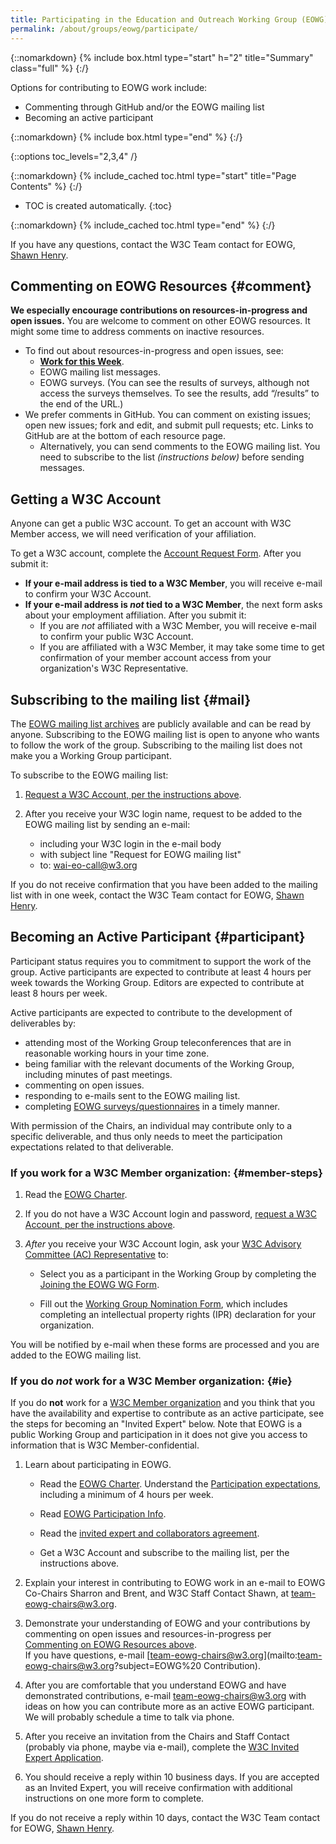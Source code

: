 ```yaml
---
title: Participating in the Education and Outreach Working Group (EOWG)
permalink: /about/groups/eowg/participate/
---
```


{::nomarkdown}
{% include box.html type="start" h="2" title="Summary" class="full" %}
{:/}

Options for contributing to EOWG work include:

-   Commenting through GitHub and/or the EOWG mailing list
-   Becoming an active participant

{::nomarkdown}
{% include box.html type="end" %}
{:/}

{::options toc_levels="2,3,4" /}

{::nomarkdown}
{% include_cached toc.html type="start" title="Page Contents" %}
{:/}

-   TOC is created automatically.
{:toc}

{::nomarkdown}
{% include_cached toc.html type="end" %}
{:/}

If you have any questions, contact the W3C Team contact for EOWG, [Shawn Henry](https://www.w3.org/People/Shawn/).

## Commenting on EOWG Resources {#comment}

**We especially encourage contributions on resources-in-progress and open issues.** You are welcome to comment on other EOWG resources. It might some time to address comments on inactive resources.
- To find out about resources-in-progress and open issues, see:
   -  **[Work for this Week]( https://www.w3.org/WAI/EO/wiki/EOWG_Meetings#Work_for_this_week)**.
   - EOWG mailing list messages.
   - EOWG surveys. (You can see the results of surveys, although not access the surveys themselves. To see the results, add “/results” to the end of the URL.)
- We prefer comments in GitHub. You can comment on existing issues; open new issues; fork and edit, and submit pull requests; etc. Links to GitHub are at the bottom of each resource page.
   - Alternatively, you can send comments to the EOWG mailing list. You need to subscribe to the list _(instructions below)_ before sending messages.

## Getting a W3C Account

Anyone can get a public W3C account. To get an account with W3C Member access, we will need verification of your affiliation.

To get a W3C account, complete the [Account Request Form]( https://www.w3.org/accounts/request). After you submit it: 
- **If your e-mail address is tied to a W3C Member**, you will receive e-mail to confirm your W3C Account.
- **If your e-mail address is _not_ tied to a W3C Member**, the next form asks about your employment affiliation. After you submit it:
   - If you are _not_ affiliated with a W3C Member, you will receive e-mail to confirm your public W3C Account.
   - If you are affiliated with a W3C Member, it may take some time to get confirmation of your member account access from your organization's W3C Representative.

## Subscribing to the mailing list {#mail}

The [EOWG mailing list archives](http://lists.w3.org/Archives/Public/w3c-wai-eo/) are publicly available and can be read by anyone. Subscribing to the EOWG mailing list is open to anyone who wants to follow the work of the group. Subscribing to the mailing list does not make you a Working Group participant.

To subscribe to the EOWG mailing list:

1.  [Request a W3C Account, per the instructions above](#getting-a-w3c-account).

2.  After you receive your W3C login name, request to be added to the EOWG mailing list by sending an e-mail:
    -   including your W3C login in the e-mail body
    -   with subject line "Request for EOWG mailing list"
    -   to: [wai-eo-call@w3.org](mailto:wai-eo-call@w3.org?subject=Request%20for%20EOWG%20mailing%20list&body=W3C%20login%3A%20%5B...put%20yours%20here...%5D)

If you do not receive confirmation that you have been added to the mailing list with in one week, contact the W3C Team contact for EOWG, [Shawn Henry](https://www.w3.org/people/shawn/).

## Becoming an Active Participant {#participant}

Participant status requires you to commitment to support the work of the group. Active participants are expected to contribute at least 4 hours per week towards the Working Group. Editors are expected to contribute at least 8 hours per week.

Active participants are expected to contribute to the development of deliverables by:
-   attending most of the Working Group teleconferences that are in reasonable working hours in your time zone.
-   being familiar with the relevant documents of the Working Group, including minutes of past meetings.
-   commenting on open issues.
-   responding to e-mails sent to the EOWG mailing list.
-   completing [EOWG surveys/questionnaires](http://www.w3.org/2002/09/wbs/35532/all) in a timely manner.

With permission of the Chairs, an individual may contribute only to a specific deliverable, and thus only needs to meet the participation expectations related to that deliverable.

### If you work for a W3C Member organization: {#member-steps}

1.  Read the [EOWG Charter]( https://www.w3.org/WAI/EO/charter2017).

2.  If you do not have a W3C Account login and password, [request a W3C Account, per the instructions above](#getting-a-w3c-account).

3.  *After* you receive your W3C Account login, ask your [W3C Advisory Committee (AC) Representative](http://www.w3.org/Member/ACList.html) to:

    -   Select you as a participant in the Working Group by completing the [Joining the EOWG WG Form](/2004/01/pp-impl/35532/join).

    -   Fill out the [Working Group Nomination Form](/2004/01/pp-impl/35532/change), which includes completing an intellectual property rights (IPR) declaration for your organization.

You will be notified by e-mail when these forms are processed and you are added to the EOWG mailing list.

### If you do *not* work for a W3C Member organization: {#ie}

If you do **not** work for a [W3C Member organization](http://www.w3.org/Consortium/Member/List) and you think that you have the availability and expertise to contribute as an active participate, see the steps for becoming an "Invited Expert" below. Note that EOWG is a public Working Group and participation in it does not give you access to information that is W3C Member-confidential.

1.  Learn about participating in EOWG.

    -   Read the [EOWG Charter]( https://www.w3.org/WAI/EO/charter2017). Understand the [Participation expectations]( https://www.w3.org/WAI/EO/charter2017#participation), including a minimum of 4 hours per week.

    -   Read [EOWG Participation Info](https://www.w3.org/WAI/EO/wiki/EOWG_Participation_Info).

    -   Read the [invited expert and collaborators agreement](http://www.w3.org/Consortium/Legal/collaborators-agreement).

    -   Get a W3C Account and subscribe to the mailing list, per the instructions above.

2.  Explain your interest in contributing to EOWG work in an e-mail to EOWG Co-Chairs Sharron and Brent, and W3C Staff Contact Shawn, at [team-eowg-chairs@w3.org](mailto:team-eowg-chairs@w3.org?subject=EOWG%20Contribution).

3.  Demonstrate your understanding of EOWG and your contributions by commenting on open issues and resources-in-progress per [Commenting on EOWG Resources above](#comment).<br>If you have questions, e-mail [team-eowg-chairs@w3.org](mailto:team-eowg-chairs@w3.org?subject=EOWG%20 Contribution).

4.  After you are comfortable that you understand EOWG and have demonstrated contributions, e-mail [team-eowg-chairs@w3.org](mailto:team-eowg-chairs@w3.org?subject=EOWG%20participation) with ideas on how you can contribute more as an active EOWG participant. We will probably schedule a time to talk via phone.

5.  After you receive an invitation from the Chairs and Staff Contact (probably via phone, maybe via e-mail), complete the [W3C Invited Expert Application](https://www.w3.org/2002/09/wbs/1/ieapp/).

6.  You should receive a reply within 10 business days. If you are accepted as an Invited Expert, you will receive confirmation with additional instructions on one more form to complete.

 If you do not receive a reply within 10 days, contact the W3C Team contact for EOWG, [Shawn Henry](https://www.w3.org/People/Shawn/).
